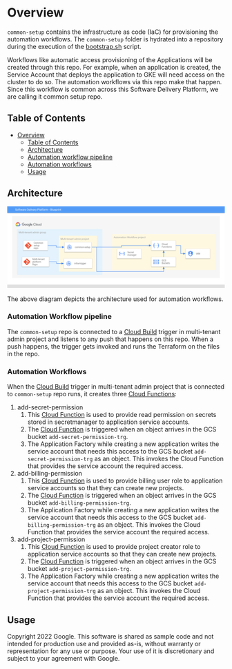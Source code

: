 # Overview

`common-setup` contains the infrastructure as code (IaC) for provisioning the automation workflows. The `common-setup` folder is hydrated into a repository during the execution of the [bootstrap.sh][bootstrap] script.

Workflows like automatic access provisioning of the Applications will be created through this repo. For example, when an application is created, the Service Account that deploys the application to GKE will need access on the cluster to do so. The automation workflows via this repo make that happen.
Since this workflow is common across this Software Delivery Platform, we are calling it common setup repo.
## Table of Contents

- [Overview](#overview)
  - [Table of Contents](#table-of-contents)
  - [Architecture](#architecture)
  - [Automation workflow pipeline](#automation-workflow-pipeline)
  - [Automation workflows](#automation-workflows)
  - [Usage](#usage)

## Architecture

![common setup architecture](../resources/common-setup.png)

The above diagram depicts the architecture used for automation workflows.

### Automation Workflow pipeline

The `common-setup` repo is connected to a [Cloud Build][cloud-build] trigger in multi-tenant admin project and listens to any push that happens on this repo. When a push happens, the trigger gets invoked and runs the Terraform on the files in the repo.

### Automation Workflows

When the [Cloud Build][cloud-build] trigger in multi-tenant admin project that is connected to `common-setup` repo runs, it creates three [Cloud Functions][cloud-function]:
1. add-secret-permission
   1. This [Cloud Function][cloud-function] is used to provide read permission on secrets stored in secretmanager to application service accounts. 
   2. The [Cloud Function][cloud-function] is triggered when an object arrives in the GCS bucket `add-secret-permission-trg`. 
   3. The Application Factory while creating a new application writes the service account that needs this access to the GCS bucket `add-secret-permission-trg` as an object. This invokes the Cloud Function that provides the service account the required access.
2. add-billing-permission
   1. This [Cloud Function][cloud-function] is used to provide billing user role to application service accounts so that they can create new projects.
   2. The [Cloud Function][cloud-function] is triggered when an object arrives in the GCS bucket `add-billing-permission-trg`.
   3. The Application Factory while creating a new application writes the service account that needs this access to the GCS bucket `add-billing-permission-trg` as an object. This invokes the Cloud Function that provides the service account the required access.
3. add-project-permission
   1. This [Cloud Function][cloud-function] is used to provide project creator role to application service accounts so that they can create new projects.
   2. The [Cloud Function][cloud-function] is triggered when an object arrives in the GCS bucket `add-project-permission-trg`.
   3. The Application Factory while creating a new application writes the service account that needs this access to the GCS bucket `add-project-permission-trg` as an object. This invokes the Cloud Function that provides the service account the required access.

## Usage

Copyright 2022 Google. This software is shared as sample code and not intended
for production use and provided as-is, without warranty or representation for
any use or purpose. Your use of it is discretionary and subject to your
agreement with Google.

<!-- LINKS: https://www.markdownguide.org/basic-syntax/#reference-style-links -->

[bootstrap]: ../launch-scripts/bootstrap.sh
[cloud-build]: https://cloud.google.com/build/docs/overview
[cloud-function]: https://cloud.google.com/functions